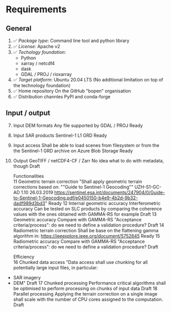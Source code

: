 # Requirements

## General
1. :white_check_mark: _Package type_:	Command line tool and python library
2. :white_check_mark: _License_: Apache v2
3. :white_check_mark: _Techology foundation_:
   - Python
   - xarray / netcdf4
   - dask
   - GDAL / PROJ / rioxarray
4. :white_check_mark: _Target platform_: Ubuntu 20.04 LTS (No additional limitation on top of the technology foundation)
5. :white_check_mark: Home repository	On the GitHub "bopen" organisation
6. :white_check_mark: Distribution channles	PyPI and conda-forge

## Input / output			
7.	Input DEM formats	Any file supported by GDAL / PROJ		Ready
8.	Input SAR products	Sentinel-1 L1 GRD		Ready
9.	Input access	Shall be able to load scenes from filesystem or from the the Sentinel-1 GRD archive on Azure Blob Storage		Ready
10.	Output	GeoTIFF / netCDF4-CF / Zarr	No idea what to do with metadata, though	Draft
				
	Functionalities			
11	Geometric terrain correction	"Shall apply geometric terrain corrections based on: ""Guide to Sentinel-1 Geocoding"" UZH-S1-GC-AD 1.10 26.03.2019
https://sentinel.esa.int/documents/247904/0/Guide-to-Sentinel-1-Geocoding.pdf/e0450150-b4e9-4b2d-9b32-dadf989d3bd3"		Ready
12	Internal geometric accuracy	Interferometric accuracy	Can be tested on SLC products by comparing the coherence values with the ones obtained with GAMMA-RS for example	Draft
13	Geometric accuracy	Compare with GAMMA-RS	"Acceptance criteria/process": do we need to define a validation procedure?	Draft
14	Radiometric terrain correction	Shall be base on the flattening gamma algorithm in: https://ieeexplore.ieee.org/document/5752845		Ready
15	Radiometric accuracy	Compare with GAMMA-RS	"Acceptance criteria/process": do we need to define a validation procedure?	Draft
				
	Efficiency			
16	Chunked data access	"Data access shall use chunking for all potentially large input files, in particular:
- SAR imagery
- DEM"		Draft
17	Chunked processing	Performance critical algorithms shall be optimised to perform processing on chunks of input data		Draft
18	Parallel processing	Applying the terrain correction on a single image shall scale with the number of CPU cores assigned to the computation.		Draft